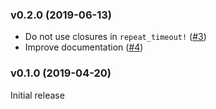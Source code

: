 <a name="v0.2.0"></a>
### v0.2.0 (2019-06-13)

- Do not use closures in `repeat_timeout!` ([#3])
- Improve documentation ([#4])

[#3]: https://github.com/braun-embedded/rust-embedded-timeout-macros/pull/3
[#4]: https://github.com/braun-embedded/rust-embedded-timeout-macros/pull/4


<a name="v0.1.0"></a>
### v0.1.0 (2019-04-20)

Initial release
